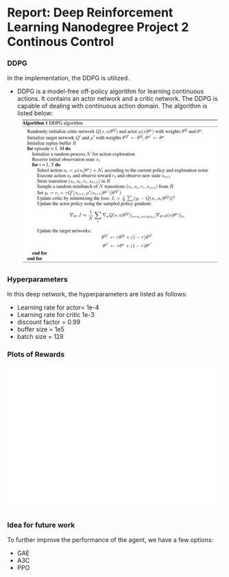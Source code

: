 # Report: Deep Reinforcement Learning Nanodegree Project 2 Continous Control
### DDPG

In the implementation, the DDPG is utilized.
- DDPG is a model-free off-policy algorithm for learning continuous actions. It contains an actor network and a critic network. The DDPG is capable of dealing with continuous action domain. The algorithm is listed below:
![deep_q_algorithm](DDPG.png)

### Hyperparameters
In this deep network, the hyperparameters are listed as follows:
- Learning rate for actor= 1e-4
- Learning rate for critic 1e-3
- discount factor = 0.99
- buffer size = 1e5
- batch size = 128

### Plots of Rewards
![Plots of Rewards](score.png)
### Idea for future work
To further improve the performance of the agent, we have a few options:
- GAE
- A3C
- PPO
